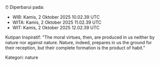⏰ Diperbarui pada:
- WIB: Kamis, 2 Oktober 2025 10.02.39 UTC
- WITA: Kamis, 2 Oktober 2025 11.02.39 UTC
- WIT: Kamis, 2 Oktober 2025 12.02.39 UTC

Kutipan Inspiratif:
"The moral virtues, then, are produced in us neither by nature nor against nature. Nature, indeed, prepares in us the ground for their reception, but their complete formation is the product of habit."


Kategori: nature

